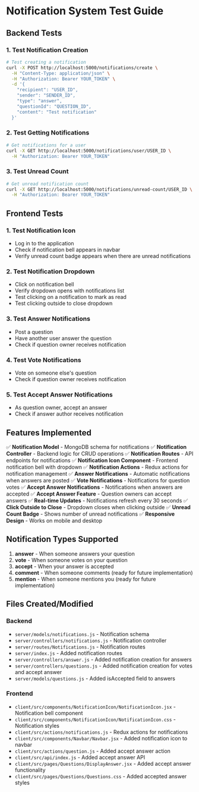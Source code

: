 # Notification System Test Guide

## Backend Tests

### 1. Test Notification Creation
```bash
# Test creating a notification
curl -X POST http://localhost:5000/notifications/create \
  -H "Content-Type: application/json" \
  -H "Authorization: Bearer YOUR_TOKEN" \
  -d '{
    "recipient": "USER_ID",
    "sender": "SENDER_ID", 
    "type": "answer",
    "questionId": "QUESTION_ID",
    "content": "Test notification"
  }'
```

### 2. Test Getting Notifications
```bash
# Get notifications for a user
curl -X GET http://localhost:5000/notifications/user/USER_ID \
  -H "Authorization: Bearer YOUR_TOKEN"
```

### 3. Test Unread Count
```bash
# Get unread notification count
curl -X GET http://localhost:5000/notifications/unread-count/USER_ID \
  -H "Authorization: Bearer YOUR_TOKEN"
```

## Frontend Tests

### 1. Test Notification Icon
- Log in to the application
- Check if notification bell appears in navbar
- Verify unread count badge appears when there are unread notifications

### 2. Test Notification Dropdown
- Click on notification bell
- Verify dropdown opens with notifications list
- Test clicking on a notification to mark as read
- Test clicking outside to close dropdown

### 3. Test Answer Notifications
- Post a question
- Have another user answer the question
- Check if question owner receives notification

### 4. Test Vote Notifications
- Vote on someone else's question
- Check if question owner receives notification

### 5. Test Accept Answer Notifications
- As question owner, accept an answer
- Check if answer author receives notification

## Features Implemented

✅ **Notification Model** - MongoDB schema for notifications
✅ **Notification Controller** - Backend logic for CRUD operations
✅ **Notification Routes** - API endpoints for notifications
✅ **Notification Icon Component** - Frontend notification bell with dropdown
✅ **Notification Actions** - Redux actions for notification management
✅ **Answer Notifications** - Automatic notifications when answers are posted
✅ **Vote Notifications** - Notifications for question votes
✅ **Accept Answer Notifications** - Notifications when answers are accepted
✅ **Accept Answer Feature** - Question owners can accept answers
✅ **Real-time Updates** - Notifications refresh every 30 seconds
✅ **Click Outside to Close** - Dropdown closes when clicking outside
✅ **Unread Count Badge** - Shows number of unread notifications
✅ **Responsive Design** - Works on mobile and desktop

## Notification Types Supported

1. **answer** - When someone answers your question
2. **vote** - When someone votes on your question  
3. **accept** - When your answer is accepted
4. **comment** - When someone comments (ready for future implementation)
5. **mention** - When someone mentions you (ready for future implementation)

## Files Created/Modified

### Backend
- `server/models/notifications.js` - Notification schema
- `server/controllers/notifications.js` - Notification controller
- `server/routes/Notifications.js` - Notification routes
- `server/index.js` - Added notification routes
- `server/controllers/answer.js` - Added notification creation for answers
- `server/controllers/questions.js` - Added notification creation for votes and accept answer
- `server/models/questions.js` - Added isAccepted field to answers

### Frontend
- `client/src/components/NotificationIcon/NotificationIcon.jsx` - Notification bell component
- `client/src/components/NotificationIcon/NotificationIcon.css` - Notification styles
- `client/src/actions/notifications.js` - Redux actions for notifications
- `client/src/components/Navbar/Navbar.jsx` - Added notification icon to navbar
- `client/src/actions/question.js` - Added accept answer action
- `client/src/api/index.js` - Added accept answer API
- `client/src/pages/Questions/DisplayAnswer.jsx` - Added accept answer functionality
- `client/src/pages/Questions/Questions.css` - Added accepted answer styles 